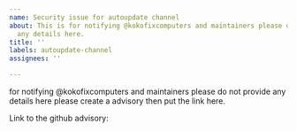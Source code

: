 ```yaml
---
name: Security issue for autoupdate channel
about: This is for notifying @kokofixcomputers and maintainers please do not provide
  any details here.
title: ''
labels: autoupdate-channel
assignees: ''

---
```


for notifying @kokofixcomputers and maintainers please do not provide any details here please create a advisory then put the link here.

Link to the github advisory:

